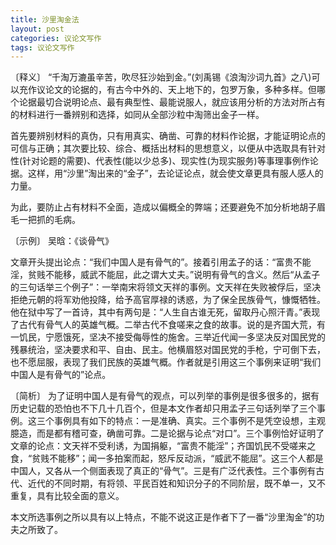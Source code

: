 ```yaml
---
title: 沙里淘金法
layout: post
categories: 议论文写作
tags: 议论文写作
---
```


〔释义〕 “千淘万漉虽辛苦，吹尽狂沙始到金。”(刘禹锡《浪淘沙词九首》之八)可以充作议论文的论据的，有古今中外的、天上地下的，包罗万象，多种多样。但哪个论据最切合说明论点、最有典型性、最能说服人，就应该用分析的方法对所占有的材料进行一番辨别和选择，如同从全部沙粒中淘筛出金子一样。

首先要辨别材料的真伪，只有用真实、确凿、可靠的材料作论据，才能证明论点的可信与正确；其次要比较、综合、概括出材料的思想意义，以便从中选取具有针对性(针对论题的需要)、代表性(能以少总多)、现实性(为现实服务)等事理事例作论据。这样，用“沙里”淘出来的“金子”，去论证论点，就会使文章更具有服人感人的力量。

为此，要防止占有材料不全面，造成以偏概全的弊端；还要避免不加分析地胡子眉毛一把抓的毛病。

〔示例〕 吴晗：《谈骨气》

文章开头提出论点：“我们中国人是有骨气的”。接着引用孟子的话：“富贵不能淫，贫贱不能移，威武不能屈，此之谓大丈夫。”说明有骨气的含义。然后“从孟子的三句话举三个例子”：一举南宋将领文天祥的事例。文天祥在失败被俘后，坚决拒绝元朝的将军劝他投降，给予高官厚禄的诱惑，为了保全民族骨气，慷慨牺牲。他在狱中写了一首诗，其中有两句是：“人生自古谁无死，留取丹心照汗青。”表现了古代有骨气人的英雄气概。二举古代不食嗟来之食的故事。说的是齐国大荒，有一饥民，宁愿饿死，坚决不接受侮辱性的施舍。三举近代闻一多坚决反对国民党的残暴统治，坚决要求和平、自由、民主。他横眉怒对国民党的手枪，宁可倒下去，也不愿屈服，表现了我们民族的英雄气概。作者就是引用这三个事例来证明“我们中国人是有骨气的”论点。

〔简析〕 为了证明中国人是有骨气的观点，可以列举的事例是很多很多的，据有历史记载的恐怕也不下几十几百个，但是本文作者却只用孟子三句话列举了三个事例。这三个事例具有如下的特点：一是准确、真实。三个事例不是凭空设想，主观臆造，而是都有稽可查，确凿可靠。二是论据与论点“对口”。三个事例恰好证明了文章的论点：文天祥不受利诱，为国捐躯，“富贵不能淫”；齐国饥民不受嗟来之食，“贫贱不能移”；闻一多拍案而起，怒斥反动派，“威武不能屈”。这三个人都是中国人，又各从一个侧面表现了真正的“骨气”。三是有广泛代表性。三个事例有古代、近代的不同时期，有将领、平民百姓和知识分子的不同阶层，既不单一，又不重复，具有比较全面的意义。

本文所选事例之所以具有以上特点，不能不说这正是作者下了一番“沙里淘金”的功夫之所致了。 